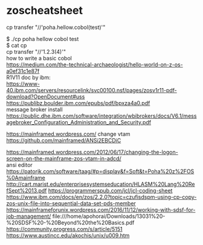 # zoscheatsheet
cp transfer "//'poha.hellow.cobol(test)'" <br>

$ ./cp poha hellow cobol test<br>
$ cat cp<br>
cp transfer "//'$1.$2.$3($4)'"<br>
how to write a basic cobol<br>
https://medium.com/the-technical-archaeologist/hello-world-on-z-os-a0ef31c1e87f<br>
R1V11 doc by ibm:<br>
https://www-40.ibm.com/servers/resourcelink/svc00100.nsf/pages/zosv1r11-pdf-download?OpenDocument#uss
https://publibz.boulder.ibm.com/epubs/pdf/bpxza4a0.pdf<br>
message broker install
https://public.dhe.ibm.com/software/integration/wbibrokers/docs/V6.1/messagebroker_Configuration_Administration_and_Security.pdf<br>

https://mainframed.wordpress.com/
change vtam<br>
https://github.com/mainframed/ANSi2EBCDiC<br>

https://mainframed.wordpress.com/2012/06/17/changing-the-logon-screen-on-the-mainframe-zos-vtam-in-adcd/<br>
ansi editor <br>
https://patorjk.com/software/taag/#p=display&f=Soft&t=Poha%20z%2FOS%0Amainframe
http://cart.marist.edu/enterprisesystemseducation/HLASM%20Lang%20RefSept%2013.pdf
https://programmerspub.com/jcl/jcl-coding-sheet
https://www.ibm.com/docs/en/zos/2.2.0?topic=czufisdspm-using-cp-copy-zos-unix-file-into-sequential-data-set-pds-member
https://mainframeforunix.wordpress.com/2016/11/12/working-with-sdsf-for-job-management/
file:///home/apohorai/Downloads/13031%20-%20SDSF%20-%20Beyond%20the%20Basics.pdf
https://community.progress.com/s/article/5151
https://www.austincc.edu/akochis/unix/u009.htm
